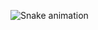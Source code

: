 ![Snake animation](https://github.com/Tiago910/Tiago910/blob/output/github-contribution-grid-snake.svg)
